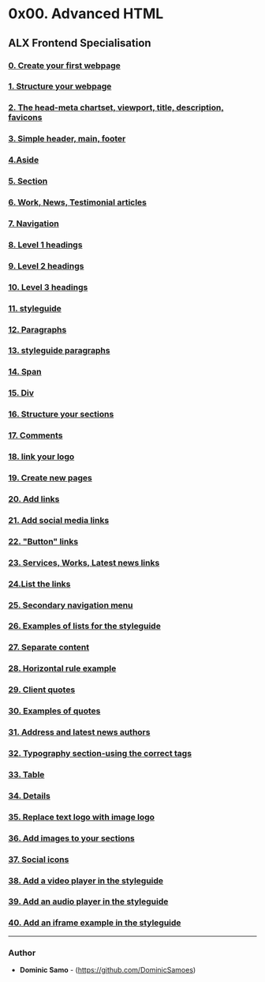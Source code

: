 # 0x00. Advanced HTML

## ALX Frontend Specialisation

### [0. Create your first webpage](./0-index.html)

### [1. Structure your webpage](./1-index.html)

### [2. The head-meta chartset, viewport, title, description, favicons](./2-index.html)

### [3. Simple header, main, footer](./3-index.html)

### [4.Aside](./article.html)

### [5. Section](./5-index.html)

### [6. Work, News, Testimonial articles](./6-index.html)

### [7. Navigation](./7-index.html)

### [8. Level 1 headings](./8-index.html)

### [9. Level 2 headings](./9-index.html)

### [10. Level 3 headings](./10-index.html)

### [11. styleguide](./11-styleguide.html)

### [12. Paragraphs](./12-index.html)

### [13. styleguide paragraphs](./13-styleguide.html)

### [14. Span](./14-index.html)

### [15. Div](./15-index.html)

### [16. Structure your sections](./16-index.html)

### [17. Comments](./17-index.html)

### [18. link your logo](./18-index.html)

### [19. Create new pages](./about.html)

### [20. Add links](./20-index.html)

### [21. Add social media links](./21-index.html)

### [22. "Button" links](./22-index.html)

### [23. Services, Works, Latest news links](./23-index.html)

### [24.List the links](./24-index.html)

### [25. Secondary navigation menu](./25-index.html)

### [26. Examples of lists for the styleguide](./26-styleguide)

### [27. Separate content](./27-index.html)

### [28. Horizontal rule example](./28-styleguide.html)

### [29. Client quotes](./29-index.html)

### [30. Examples of quotes](./30-styleguide.html)

### [31. Address and latest news authors](./31-index.html)

### [32. Typography section-using the correct tags](./32-styleguide.html)

### [33. Table](./33-styleguide.html)

### [34. Details](./34-styleguide.html)

### [35. Replace text logo with image logo](./35-index.html)

### [36. Add images to your sections](./36-index.html)

### [37. Social icons](./index.html)

### [38. Add a video player in the styleguide](./38-styleguide.html)

### [39. Add an audio player in the styleguide](./39-styleguide.html)

### [40. Add an iframe example in the styleguide](./styleguide.html)

---

### Author
* **Dominic Samo** - (https://github.com/DominicSamoes)
